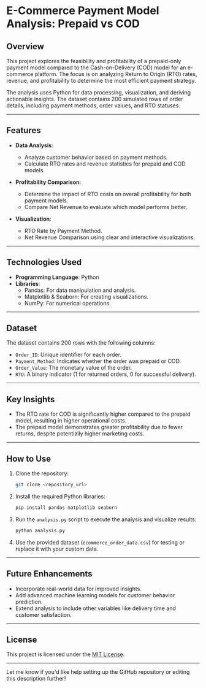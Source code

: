 # **E-Commerce Payment Model Analysis: Prepaid vs COD**

## **Overview**

This project explores the feasibility and profitability of a prepaid-only payment model compared to the Cash-on-Delivery (COD) model for an e-commerce platform. The focus is on analyzing Return to Origin (RTO) rates, revenue, and profitability to determine the most efficient payment strategy. 

The analysis uses Python for data processing, visualization, and deriving actionable insights. The dataset contains 200 simulated rows of order details, including payment methods, order values, and RTO statuses.

---

## **Features**

- **Data Analysis**: 
  - Analyze customer behavior based on payment methods.
  - Calculate RTO rates and revenue statistics for prepaid and COD models.
  
- **Profitability Comparison**:
  - Determine the impact of RTO costs on overall profitability for both payment models.
  - Compare Net Revenue to evaluate which model performs better.

- **Visualization**:
  - RTO Rate by Payment Method.
  - Net Revenue Comparison using clear and interactive visualizations.

---

## **Technologies Used**

- **Programming Language**: Python
- **Libraries**: 
  - Pandas: For data manipulation and analysis.
  - Matplotlib & Seaborn: For creating visualizations.
  - NumPy: For numerical operations.

---

## **Dataset**

The dataset contains 200 rows with the following columns:

- `Order_ID`: Unique identifier for each order.
- `Payment_Method`: Indicates whether the order was prepaid or COD.
- `Order_Value`: The monetary value of the order.
- `RTO`: A binary indicator (1 for returned orders, 0 for successful delivery).

---

## **Key Insights**

- The RTO rate for COD is significantly higher compared to the prepaid model, resulting in higher operational costs.
- The prepaid model demonstrates greater profitability due to fewer returns, despite potentially higher marketing costs.

---

## **How to Use**

1. Clone the repository:
   ```bash
   git clone <repository_url>
   ```
2. Install the required Python libraries:
   ```bash
   pip install pandas matplotlib seaborn
   ```
3. Run the `analysis.py` script to execute the analysis and visualize results:
   ```bash
   python analysis.py
   ```
4. Use the provided dataset (`ecommerce_order_data.csv`) for testing or replace it with your custom data.

---

## **Future Enhancements**

- Incorporate real-world data for improved insights.
- Add advanced machine learning models for customer behavior prediction.
- Extend analysis to include other variables like delivery time and customer satisfaction.

---

## **License**

This project is licensed under the [MIT License](https://opensource.org/licenses/MIT).

---

Let me know if you'd like help setting up the GitHub repository or editing this description further!
